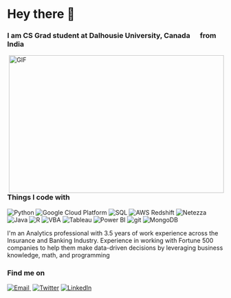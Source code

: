 # Hey there  👋 
### I am CS Grad student at Dalhousie University, Canada <img src="https://user-images.githubusercontent.com/65498025/150650021-a7e01e2f-86e8-46f6-8165-dd2bedcf57fd.png" width="15"/> from India <img src="https://user-images.githubusercontent.com/65498025/150650107-6d022b85-09c8-4c29-b888-3fa3963ed360.png" width="15"/> 

 <img align="right" alt="GIF" src="https://user-images.githubusercontent.com/65498025/150651442-0425f9de-890d-486a-bfa5-24aedb8bd12c.png" width="500" height="320" />
<h3>Things I code with </h3>
<p>  

  <img alt="Python" src="https://img.shields.io/badge/-Python-000000?style=flat-square&logo=Python&logoColor=white" />
  <img alt="Google Cloud Platform" src="https://img.shields.io/badge/-Google_Cloud_Platform-1a73e8?style=flat-square&logo=google-cloud&logoColor=white" />
  <img alt="SQL" src="https://img.shields.io/badge/-SQL-007ACC?style=flat-square&logo=sql&logoColor=white" />
  <img alt="AWS Redshift" src="https://img.shields.io/badge/-AWS Redshift-5849BE?style=flat-square&logo=aws&logoColor=white" />
  <img alt="Netezza" src="https://img.shields.io/badge/Netezza-311C87?style=flat-square&logo=netezza&logoColor=white" />
  <img alt="Java" src="https://img.shields.io/badge/-Java-430098?style=flat-square&logo=Java&logoColor=white" />
  <img alt="R" src="https://img.shields.io/badge/-R-764ABC?style=flat-square&logo=R&logoColor=white" />
  <img alt="VBA" src="https://img.shields.io/badge/-VBA-B7178C?style=flat-square&logo=VBA&logoColor=white" />
  <img alt="Tableau" src="https://img.shields.io/badge/-Tableau-E10098?style=flat-square&logo=Tableau&logoColor=white" />
  <img alt="Power BI" src="https://img.shields.io/badge/-Power BI-CC6699?style=flat-square&logo=powerbi&logoColor=white" />
  <img alt="git" src="https://img.shields.io/badge/-Git-F05032?style=flat-square&logo=git&logoColor=white" />
  <img alt="MongoDB" src="https://img.shields.io/badge/-MongoDB-13aa52?style=flat-square&logo=mongodb&logoColor=white" />
</p>

<p> I'm an Analytics professional with 3.5 years of work experience across the Insurance and Banking Industry. Experience in working with Fortune 500 companies to help them make data-driven decisions by leveraging business knowledge, math, and programming
  </p>
  
<h3>Find me on </h3>
<p><a href="mailto:guryash.dhall@dal.ca" target="_blank"><img alt="Email" src="https://img.shields.io/badge/email-red?style=for-the-badge&logo=gmail&logoColor=white" 
  <a/>&nbsp;</a> <a href="https://twitter.com/guryashD" target="_blank"><img alt="Twitter" src="https://img.shields.io/badge/twitter-%231DA1F2.svg?&style=for-the-badge&logo=twitter&logoColor=white" /></a> <a href="https://www.linkedin.com/in/guryashsingh/" target="_blank"><img alt="LinkedIn" src="https://img.shields.io/badge/linkedin-%230077B5.svg?&style=for-the-badge&logo=linkedin&logoColor=white" /></a> 
</p>
